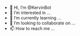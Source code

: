 - 👋 Hi, I’m @KervinBot
- 👀 I’m interested in ...
- 🌱 I’m currently learning ...
- 💞️ I’m looking to collaborate on ...
- 📫 How to reach me ...

<!---
KervinBot/KervinBot is a ✨ special ✨ repository because its `README.md` (this file) appears on your GitHub profile.
You can click the Preview link to take a look at your changes.
--->
